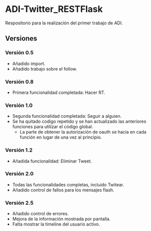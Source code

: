 # ADI-Twitter_RESTFlask
Respositorio para la realización del primer trabajo de ADI.

## Versiones
### Versión 0.5
 - Añadido import.
 - Añadido trabajo sobre el follow.

### Versión 0.8
 - Primera funcionalidad completada: Hacer RT.

### Versión 1.0
 - Segunda funcionalidad completada: Seguir a alguien.
 - Se ha quitado codigo repetido y se han actualizado las anteriores funciones para utilizar el código global.
   - La parte de obtener la autorización de oauth se hacia en cada función en lugar de una vez al principio.

### Versión 1.2
 - Añadida funcionalidad: Eliminar Tweet.

### Versión 2.0
 - Todas las funcionalidades completas, incluido Twitear.
 - Añadido control de fallos para los mensajes flash.

### Versión 2.5
 - Añadido control de errores.
 - Mejora de la información mostrada por pantalla.
 - Falta mostrar la timeline del usuario activo.
